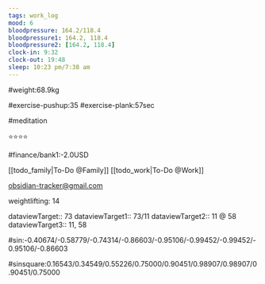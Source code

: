 ```yaml
---
tags: work_log
mood: 6
bloodpressure: 164.2/118.4
bloodpressure1: 164.2, 118.4
bloodpressure2: [164.2, 118.4]
clock-in: 9:32
clock-out: 19:48
sleep: 10:23 pm/7:38 am
---
```


#weight:68.9kg

#exercise-pushup:35
#exercise-plank:57sec

#meditation

⭐⭐⭐⭐

#finance/bank1:-2.0USD

[[todo_family|To-Do @Family]]
[[todo_work|To-Do @Work]]

obsidian-tracker@gmail.com

weightlifting: 14

dataviewTarget:: 73
dataviewTarget1:: 73/11
dataviewTarget2:: 11 @ 58
dataviewTarget3:: 11, 58

#sin:-0.40674/-0.58779/-0.74314/-0.86603/-0.95106/-0.99452/-0.99452/-0.95106/-0.86603

#sinsquare:0.16543/0.34549/0.55226/0.75000/0.90451/0.98907/0.98907/0.90451/0.75000

